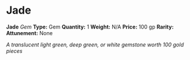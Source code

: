 # Jade

**Jade**
_Gem_
**Type:** Gem
**Quantity:** 1
**Weight:** N/A
**Price:** 100 gp
**Rarity:** 
**Attunement:** None

*A translucent light green, deep green, or white gemstone worth 100 gold pieces*